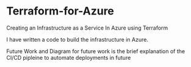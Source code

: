 # Terraform-for-Azure
Creating an Infrastructure as a Service In Azure using Terraform

I have written a code to build the infrastructure in Azure.

Future Work and Diagram for future work is the brief explanation of the CI/CD pipleine to automate deployments in future
